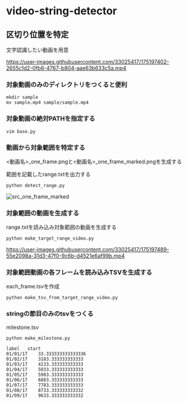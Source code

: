# video-string-detector


## 区切り位置を特定
文字認識したい動画を用意

https://user-images.githubusercontent.com/33025417/175197402-2655c1d2-0fb6-4767-b804-aae63b633c5a.mp4

### 対象動画のみのディレクトリをつくると便利
```commandline
mkdir sample
mv sample.mp4 sample/sample.mp4
```

### 対象動画の絶対PATHを指定する
```commandline
vim base.py
```

### 動画から対象範囲を特定する
<動画名>_one_frame.pngと<動画名>_one_frame_marked.pngを生成する

範囲を記載したrange.txtを出力する
```commandline
python detect_range.py
```
![src_one_frame_marked](https://user-images.githubusercontent.com/33025417/175195282-c0c0b324-2f84-44c0-8897-4d47daf89384.png)

### 対象範囲の動画を生成する
range.txtを読み込み対象範囲の動画を生成する
```commandline
python make_target_range_video.py
```
https://user-images.githubusercontent.com/33025417/175197489-55e2098a-31d3-47f0-9c6b-d4521e6af99b.mp4

### 対象範囲動画の各フレームを読み込みTSVを生成する
each_frame.tsvを作成
```commandline
python make_tsv_from_target_range_video.py
```

### stringの節目のみのtsvをつくる
milestone.tsv
```commandline
python make_milestone.py
```
```
label	start
01/01/17	33.333333333333336
01/02/17	3183.333333333333
01/03/17	4133.333333333333
01/04/17	5033.333333333333
01/05/17	5983.333333333333
01/06/17	6883.333333333333
01/07/17	7783.333333333333
01/08/17	8733.333333333332
01/09/17	9633.333333333332
```
